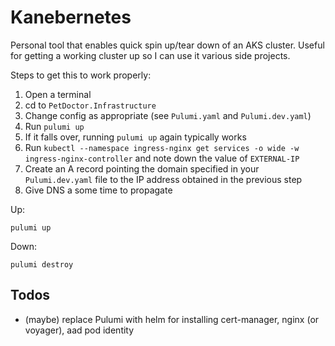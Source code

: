 # Kanebernetes

Personal tool that enables quick spin up/tear down of an AKS cluster. Useful for getting a working cluster up so I can use it various side projects.

Steps to get this to work properly:

1. Open a terminal
2. cd to `PetDoctor.Infrastructure` 
3. Change config as appropriate (see `Pulumi.yaml` and `Pulumi.dev.yaml`)
4. Run `pulumi up`
5. If it falls over, running `pulumi up` again typically works
6. Run `kubectl --namespace ingress-nginx get services -o wide -w ingress-nginx-controller` and note down the value of `EXTERNAL-IP`
7. Create an A record pointing the domain specified in your `Pulumi.dev.yaml` file to the IP address obtained in the previous step
8. Give DNS a some time to propagate

Up:

`pulumi up`

Down:

`pulumi destroy`


## Todos

* (maybe) replace Pulumi with helm for installing cert-manager, nginx (or voyager), aad pod identity
